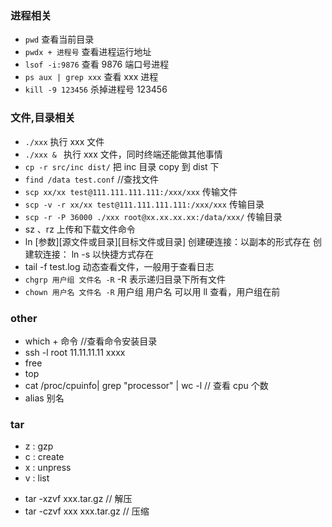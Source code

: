 ### 进程相关

- `pwd` 查看当前目录
- `pwdx + 进程号` 查看进程运行地址
- `lsof -i:9876` 查看 9876 端口号进程
- `ps aux | grep xxx` 查看 xxx 进程
- `kill -9 123456` 杀掉进程号 123456

### 文件,目录相关

- `./xxx` 执行 xxx 文件
- `./xxx & ` 执行 xxx 文件，同时终端还能做其他事情
- `cp -r src/inc dist/` 把 inc 目录 copy 到 dist 下
- `find /data test.conf` //查找文件
- `scp xx/xx test@111.111.111.111:/xxx/xxx` 传输文件
- `scp -v -r xx/xx test@111.111.111.111:/xxx/xxx` 传输目录
- `scp -r -P 36000 ./xxx root@xx.xx.xx.xx:/data/xxx/` 传输目录
- sz 、rz 上传和下载文件命令
- ln [参数][源文件或目录][目标文件或目录]
  创建硬连接：以副本的形式存在
  创建软连接： ln -s 以快捷方式存在
- tail -f test.log 动态查看文件，一般用于查看日志
- `chgrp 用户组 文件名 -R` -R 表示递归目录下所有文件
- `chown 用户名 文件名 -R` 用户组 用户名 可以用 ll 查看，用户组在前

### other

- which + 命令 //查看命令安装目录
- ssh -l root 11.11.11.11 xxxx
- free
- top
- cat /proc/cpuinfo| grep "processor" | wc -l // 查看 cpu 个数
- alias 别名

### tar

- z : gzp
- c : create
- x : unpress
- v : list

* tar -xzvf xxx.tar.gz // 解压
* tar -czvf xxx xxx.tar.gz // 压缩
